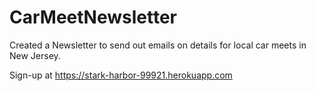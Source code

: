 # CarMeetNewsletter

Created a Newsletter to send out emails on details for local car meets in New Jersey.

Sign-up at https://stark-harbor-99921.herokuapp.com
